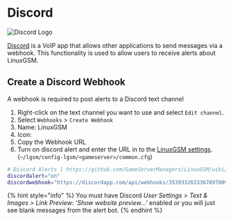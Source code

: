 # Discord

![Discord Logo](<../.gitbook/assets/discord_logo (1).png>)

[Discord](https://discordapp.com) is a VoIP app that allows other applications to send messages via a webhook. This functionality is used to allow users to receive alerts about LinuxGSM.

## Create a Discord Webhook

A webhook is required to post alerts to a Discord text channel

1. Right-click on the text channel you want to use and select `Edit channel`.
2. Select `Webhooks` > `Create Webhook`
3. Name: LinuxGSM
4. Icon:
5. Copy the Webhook URL
6. Turn on discord alert and enter the URL in to the [LinuxGSM settings](../configuration/linuxgsm-config.md). (`~/lgsm/config-lgsm/<gameserver>/common.cfg`)

```bash
# Discord Alerts | https://github.com/GameServerManagers/LinuxGSM/wiki/Discord
discordalert="on"
discordwebhook="https://discordapp.com/api/webhooks/3539332633367897009/5t_K4GkuBaR2-69TsKqXmHIya1ck1tirnu_Fst-DUC00dye98eaa_I6uTIcHEsi7a17K"
```

{% hint style="info" %}
You must have Discord _User Settings > Text & Images > Link Preview: 'Show website preview...'_ enabled or you will just see blank messages from the alert bot.
{% endhint %}
